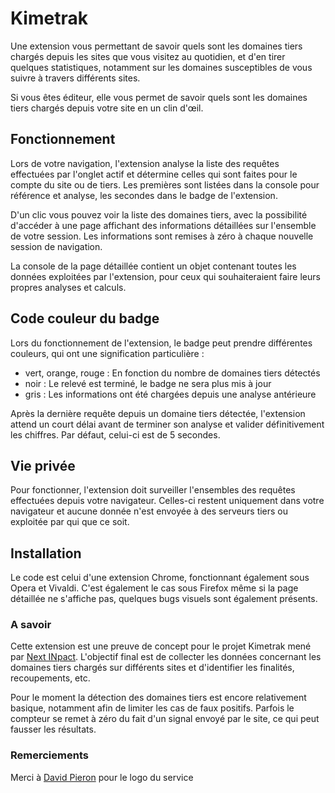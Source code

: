 # Kimetrak

Une extension vous permettant de savoir quels sont les domaines tiers chargés depuis les sites que vous visitez au quotidien, et d'en tirer quelques statistiques, notamment sur les domaines susceptibles de vous suivre à travers différents sites.

Si vous êtes éditeur, elle vous permet de savoir quels sont les domaines tiers chargés depuis votre site en un clin d'œil.

## Fonctionnement

Lors de votre navigation, l'extension analyse la liste des requêtes effectuées par l'onglet actif et détermine celles qui sont faites pour le compte du site ou de tiers. Les premières sont listées dans la console pour référence et analyse, les secondes dans le badge de l'extension.

D'un clic vous pouvez voir la liste des domaines tiers, avec la possibilité d'accéder à une page affichant des informations détaillées sur l'ensemble de votre session. Les informations sont remises à zéro à chaque nouvelle session de navigation. 

La console de la page détaillée contient un objet contenant toutes les données exploitées par l'extension, pour ceux qui souhaiteraient faire leurs propres analyses et calculs.

## Code couleur du badge

Lors du fonctionnement de l'extension, le badge peut prendre différentes couleurs, qui ont une signification particulière :

* vert, orange, rouge : En fonction du nombre de domaines tiers détectés
* noir : Le relevé est terminé, le badge ne sera plus mis à jour
* gris : Les informations ont été chargées depuis une analyse antérieure

Après la dernière requête depuis un domaine tiers détectée, l'extension attend un court délai avant de terminer son analyse et valider définitivement les chiffres. Par défaut, celui-ci est de 5 secondes.

## Vie privée 

Pour fonctionner, l'extension doit surveiller l'ensembles des requêtes effectuées depuis votre navigateur. Celles-ci restent uniquement dans votre navigateur et aucune donnée n'est envoyée à des serveurs tiers ou exploitée par qui que ce soit.

## Installation

Le code est celui d'une extension Chrome, fonctionnant également sous Opera et Vivaldi. C'est également le cas sous Firefox même si la page détaillée ne s'affiche pas, quelques bugs visuels sont également présents.

### A savoir

Cette extension est une preuve de concept pour le projet Kimetrak mené par [Next INpact](https://www.nextinpact.com). L'objectif final est de collecter les données concernant les domaines tiers chargés sur différents sites et d'identifier les finalités, recoupements, etc.

Pour le moment la détection des domaines tiers est encore relativement basique, notamment afin de limiter les cas de faux positifs. Parfois le compteur se remet à zéro du fait d'un signal envoyé par le site, ce qui peut fausser les résultats.

### Remerciements

Merci à [David Pieron](https://twitter.com/david_pieron) pour le logo du service